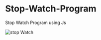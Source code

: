 # Stop-Watch-Program
Stop Watch Program using Js

![stop Watch](https://github.com/TejasMore477/Stop-Watch-Program/assets/132757112/d1d8d498-95f7-420b-9630-f3793f2afdc3)
